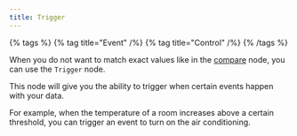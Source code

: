 ```yaml
---
title: Trigger
---
```


{% tags %}
{% tag title="Event" /%}
{% tag title="Control" /%}
{% /tags %}

When you do not want to match exact values like in the [compare](/docs/microflow-studio/nodes/compare) node, you can use the `Trigger` node.

This node will give you the ability to trigger when certain events happen with your data.

For example, when the temperature of a room increases above a certain threshold, you can trigger an event to turn on the air conditioning.

